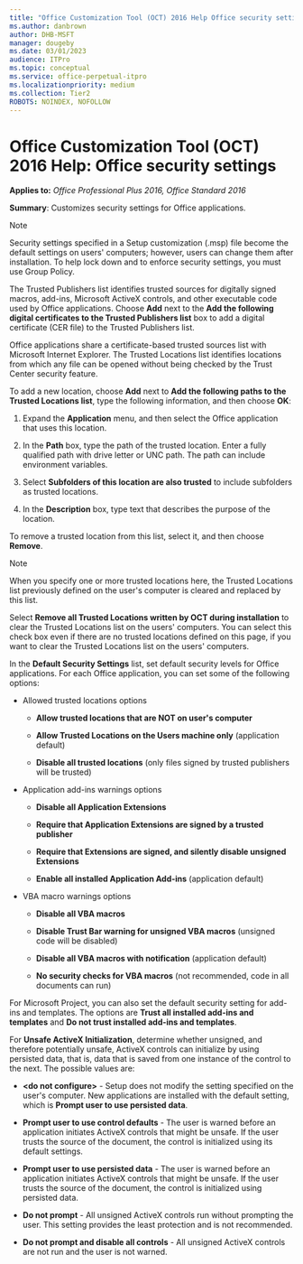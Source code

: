```yaml
---
title: "Office Customization Tool (OCT) 2016 Help Office security settings"
ms.author: danbrown
author: DHB-MSFT
manager: dougeby
ms.date: 03/01/2023
audience: ITPro
ms.topic: conceptual
ms.service: office-perpetual-itpro
ms.localizationpriority: medium
ms.collection: Tier2
ROBOTS: NOINDEX, NOFOLLOW
---
```


# Office Customization Tool (OCT) 2016 Help: Office security settings

**Applies to:** *Office Professional Plus 2016, Office Standard 2016*

**Summary**: Customizes security settings for Office applications.
  
> [!NOTE]
> Security settings specified in a Setup customization (.msp) file become the default settings on users' computers; however, users can change them after installation. To help lock down and to enforce security settings, you must use Group Policy. 
  
The Trusted Publishers list identifies trusted sources for digitally signed macros, add-ins, Microsoft ActiveX controls, and other executable code used by Office applications. Choose **Add** next to the **Add the following digital certificates to the Trusted Publishers list** box to add a digital certificate (CER file) to the Trusted Publishers list. 
  
Office applications share a certificate-based trusted sources list with Microsoft Internet Explorer. The Trusted Locations list identifies locations from which any file can be opened without being checked by the Trust Center security feature. 
  
To add a new location, choose **Add** next to **Add the following paths to the Trusted Locations list**, type the following information, and then choose **OK**:
  
1. Expand the **Application** menu, and then select the Office application that uses this location. 
    
2. In the **Path** box, type the path of the trusted location. Enter a fully qualified path with drive letter or UNC path. The path can include environment variables. 
    
3. Select **Subfolders of this location are also trusted** to include subfolders as trusted locations. 
    
4. In the **Description** box, type text that describes the purpose of the location. 
    
To remove a trusted location from this list, select it, and then choose **Remove**.
  
> [!NOTE]
> When you specify one or more trusted locations here, the Trusted Locations list previously defined on the user's computer is cleared and replaced by this list. 
  
Select **Remove all Trusted Locations written by OCT during installation** to clear the Trusted Locations list on the users' computers. You can select this check box even if there are no trusted locations defined on this page, if you want to clear the Trusted Locations list on the users' computers. 
  
In the **Default Security Settings** list, set default security levels for Office applications. For each Office application, you can set some of the following options: 
  
- Allowed trusted locations options
    
  - **Allow trusted locations that are NOT on user's computer**
    
  - **Allow Trusted Locations on the Users machine only** (application default) 
    
  - **Disable all trusted locations** (only files signed by trusted publishers will be trusted) 
    
- Application add-ins warnings options
    
  - **Disable all Application Extensions**
    
  - **Require that Application Extensions are signed by a trusted publisher**
    
  - **Require that Extensions are signed, and silently disable unsigned Extensions**
    
  - **Enable all installed Application Add-ins** (application default) 
    
- VBA macro warnings options
    
  - **Disable all VBA macros**
    
  - **Disable Trust Bar warning for unsigned VBA macros** (unsigned code will be disabled) 
    
  - **Disable all VBA macros with notification** (application default) 
    
  - **No security checks for VBA macros** (not recommended, code in all documents can run) 
    
For Microsoft Project, you can also set the default security setting for add-ins and templates. The options are **Trust all installed add-ins and templates** and **Do not trust installed add-ins and templates**.
  
For **Unsafe ActiveX Initialization**, determine whether unsigned, and therefore potentially unsafe, ActiveX controls can initialize by using persisted data, that is, data that is saved from one instance of the control to the next. The possible values are:
  
- **\<do not configure\>** - Setup does not modify the setting specified on the user's computer. New applications are installed with the default setting, which is **Prompt user to use persisted data**.
    
- **Prompt user to use control defaults** - The user is warned before an application initiates ActiveX controls that might be unsafe. If the user trusts the source of the document, the control is initialized using its default settings. 
    
- **Prompt user to use persisted data** - The user is warned before an application initiates ActiveX controls that might be unsafe. If the user trusts the source of the document, the control is initialized using persisted data. 
    
- **Do not prompt** - All unsigned ActiveX controls run without prompting the user. This setting provides the least protection and is not recommended. 
    
- **Do not prompt and disable all controls** - All unsigned ActiveX controls are not run and the user is not warned. 
    

